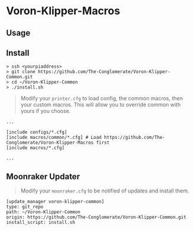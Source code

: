 # Voron-Klipper-Macros

## Usage

## Install

```
> ssh <yourpiaddress>
> git clone https://github.com/The-Conglomerate/Voron-Klipper-Common.git
> cd ~/Voron-Klipper-Common
> ./install.sh
```

> Modify your `printer.cfg` to load config, the common macros, then your custom macros. This will allow you to override common with yours if you choose.

``` 
...

[include configs/*.cfg]
[include macros/common/*.cfg] # Load https://github.com/The-Conglomerate/Voron-Klipper-Macros first
[include macros/*.cfg]

...
```


## Moonraker Updater
> Modify your `moonraker.cfg` to be notified of updates and install them.

```
[update_manager voron-klipper-common]
type: git_repo
path: ~/Voron-Klipper-Common
origin: https://github.com/The-Conglomerate/Voron-Klipper-Common.git
install_script: install.sh
```